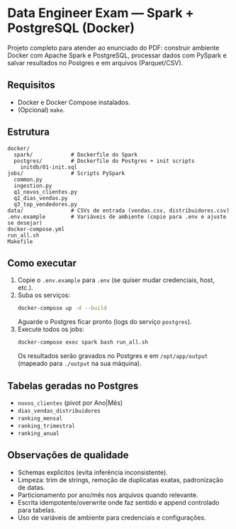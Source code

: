# Data Engineer Exam — Spark + PostgreSQL (Docker)

Projeto completo para atender ao enunciado do PDF: construir ambiente Docker com Apache Spark e PostgreSQL, 
processar dados com PySpark e salvar resultados no Postgres e em arquivos (Parquet/CSV).

## Requisitos
- Docker e Docker Compose instalados.
- (Opcional) `make`.

## Estrutura
```
docker/
  spark/            # Dockerfile do Spark
  postgres/         # Dockerfile do Postgres + init scripts
    initdb/01-init.sql
jobs/               # Scripts PySpark
  common.py
  ingestion.py
  q1_novos_clientes.py
  q2_dias_vendas.py
  q3_top_vendedores.py
data/               # CSVs de entrada (vendas.csv, distribuidores.csv)
.env.example        # Variáveis de ambiente (copie para .env e ajuste se desejar)
docker-compose.yml
run_all.sh
Makefile
```

## Como executar
1. Copie o `.env.example` para `.env` (se quiser mudar credenciais, host, etc.).
2. Suba os serviços:
   ```bash
   docker-compose up -d --build
   ```
   Aguarde o Postgres ficar pronto (logs do serviço `postgres`).
3. Execute todos os jobs:
   ```bash
   docker-compose exec spark bash run_all.sh
   ```
   Os resultados serão gravados no Postgres e em `/opt/app/output` (mapeado para `./output` na sua máquina).

## Tabelas geradas no Postgres
- `novos_clientes` (pivot por Ano|Mês)
- `dias_vendas_distribuidores`
- `ranking_mensal`
- `ranking_trimestral`
- `ranking_anual`

## Observações de qualidade
- Schemas explícitos (evita inferência inconsistente).
- Limpeza: trim de strings, remoção de duplicatas exatas, padronização de datas.
- Particionamento por ano/mês nos arquivos quando relevante.
- Escrita idempotente/overwrite onde faz sentido e append controlado para tabelas.
- Uso de variáveis de ambiente para credenciais e configurações.
